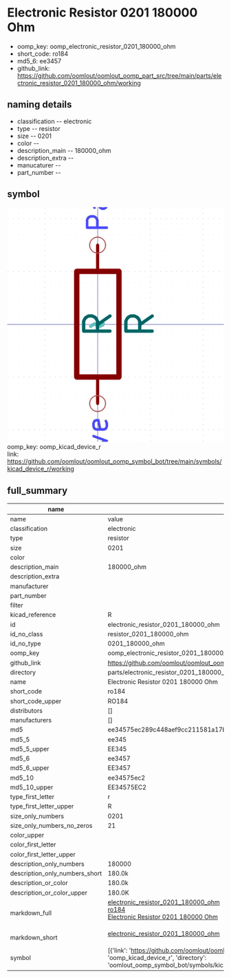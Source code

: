 # Electronic Resistor 0201 180000 Ohm

  
* oomp_key: oomp_electronic_resistor_0201_180000_ohm 
* short_code: ro184
* md5_6: ee3457  
* github_link: https://github.com/oomlout/oomlout_oomp_part_src/tree/main/parts/electronic_resistor_0201_180000_ohm/working  
## naming details
* classification -- electronic
* type -- resistor
* size -- 0201
* color -- 
* description_main -- 180000_ohm
* description_extra -- 
* manucaturer -- 
* part_number -- 



## symbol

![](symbol/0/working/working_600.png)  
oomp_key: oomp_kicad_device_r  
link: https://github.com/oomlout/oomlout_oomp_symbol_bot/tree/main/symbols/kicad_device_r/working  


## full_summary
| name | value | 
| --- | --- | 
| name | value | 
| classification | electronic | 
| type | resistor | 
| size | 0201 | 
| color |  | 
| description_main | 180000_ohm | 
| description_extra |  | 
| manufacturer |  | 
| part_number |  | 
| filter |  | 
| kicad_reference | R | 
| id | electronic_resistor_0201_180000_ohm | 
| id_no_class | resistor_0201_180000_ohm | 
| id_no_type | 0201_180000_ohm | 
| oomp_key | oomp_electronic_resistor_0201_180000_ohm | 
| github_link | https://github.com/oomlout/oomlout_oomp_part_src/tree/main/parts/electronic_resistor_0201_180000_ohm/working | 
| directory | parts/electronic_resistor_0201_180000_ohm | 
| name | Electronic Resistor 0201 180000 Ohm | 
| short_code | ro184 | 
| short_code_upper | RO184 | 
| distributors | [] | 
| manufacturers | [] | 
| md5 | ee34575ec289c448aef9cc211581a17b | 
| md5_5 | ee345 | 
| md5_5_upper | EE345 | 
| md5_6 | ee3457 | 
| md5_6_upper | EE3457 | 
| md5_10 | ee34575ec2 | 
| md5_10_upper | EE34575EC2 | 
| type_first_letter | r | 
| type_first_letter_upper | R | 
| size_only_numbers | 0201 | 
| size_only_numbers_no_zeros | 21 | 
| color_upper |  | 
| color_first_letter |  | 
| color_first_letter_upper |  | 
| description_only_numbers | 180000 | 
| description_only_numbers_short | 180.0k | 
| description_or_color | 180.0k | 
| description_or_color_upper | 180.0K | 
| markdown_full | [electronic_resistor_0201_180000_ohm](https://github.com/oomlout/oomlout_oomp_part_src/tree/main/parts/electronic_resistor_0201_180000_ohm/working)<br>[ro184](https://github.com/oomlout/oomlout_oomp_part_src/tree/main/parts/electronic_resistor_0201_180000_ohm/working)<br>[Electronic Resistor 0201 180000 Ohm](https://github.com/oomlout/oomlout_oomp_part_src/tree/main/parts/electronic_resistor_0201_180000_ohm/working)<br><br> | 
| markdown_short | [electronic_resistor_0201_180000_ohm](https://github.com/oomlout/oomlout_oomp_part_src/tree/main/parts/electronic_resistor_0201_180000_ohm/working)<br><br> | 
| symbol | [{'link': 'https://github.com/oomlout/oomlout_oomp_symbol_bot/tree/main/symbols/kicad_device_r', 'oomp_key': 'oomp_kicad_device_r', 'directory': 'oomlout_oomp_symbol_bot/symbols/kicad_device_r//working/working.kicad_sym'}] | 
